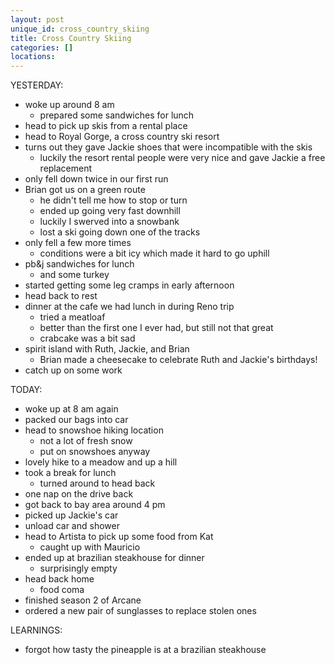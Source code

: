 ```yaml
---
layout: post
unique_id: cross_country_skiing
title: Cross Country Skiing
categories: []
locations: 
---
```


YESTERDAY:
* woke up around 8 am
  * prepared some sandwiches for lunch
* head to pick up skis from a rental place
* head to Royal Gorge, a cross country ski resort
* turns out they gave Jackie shoes that were incompatible with the skis
  * luckily the resort rental people were very nice and gave Jackie a free replacement
* only fell down twice in our first run
* Brian got us on a green route
  * he didn't tell me how to stop or turn
  * ended up going very fast downhill
  * luckily I swerved into a snowbank
  * lost a ski going down one of the tracks
* only fell a few more times
  * conditions were a bit icy which made it hard to go uphill
* pb&j sandwiches for lunch
  * and some turkey
* started getting some leg cramps in early afternoon
* head back to rest
* dinner at the cafe we had lunch in during Reno trip
  * tried a meatloaf
  * better than the first one I ever had, but still not that great
  * crabcake was a bit sad
* spirit island with Ruth, Jackie, and Brian
  * Brian made a cheesecake to celebrate Ruth and Jackie's birthdays!
* catch up on some work

TODAY:
* woke up at 8 am again
* packed our bags into car
* head to snowshoe hiking location
  * not a lot of fresh snow
  * put on snowshoes anyway
* lovely hike to a meadow and up a hill
* took a break for lunch
  * turned around to head back
* one nap on the drive back
* got back to bay area around 4 pm
* picked up Jackie's car
* unload car and shower
* head to Artista to pick up some food from Kat
  * caught up with Mauricio
* ended up at brazilian steakhouse for dinner
  * surprisingly empty
* head back home
  * food coma
* finished season 2 of Arcane
* ordered a new pair of sunglasses to replace stolen ones

LEARNINGS:
* forgot how tasty the pineapple is at a brazilian steakhouse
